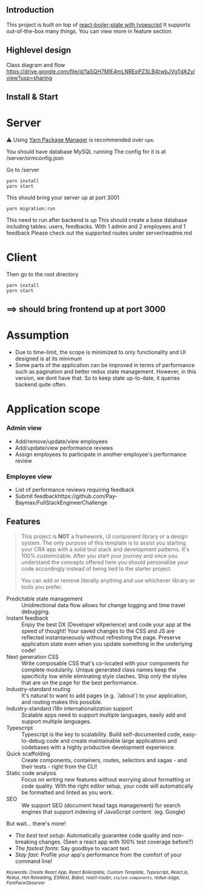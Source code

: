 ## Introduction
This project is built on top of [react-boiler-plate with typescript](https://github.com/react-boilerplate/react-boilerplate-cra-template)
It supports out-of-the-box many things. You can view more in feature section

## Highlevel design 
Class diagram and flow
https://drive.google.com/file/d/1aSQH7MlE4mLNREpPZSLB4twbJVgTdA2y/view?usp=sharing

## Install & Start
# Server
⚠️ Using [Yarn Package Manager](https://yarnpkg.com) is recommended over `npm`.

You should have database MySQL running
The config for it is at /server/ormconfig.json

Go to /server

```shell
yarn install
yarn start 
```
This should bring your server up at port 3001

```shell
yarn migration:run
```
This need to run after backend is up
This should create a base database including tables: users, feedbacks. With 1 admin and 2 employees and 1 feedback
Please check out the supported routes under server/readme.md

# Client
Then go to the root directory

```shell
yarn install 
yarn start
```
==> should bring frontend up at port 3000 
---

# Assumption 
- Due to time-limit, the scope is minimized to only functionality and UI designed is at its minimum
- Some parts of the application can be improved in terms of performance such as pagination and better redux state management. However, in this version, we dont have that. So to keep state up-to-date, it queries backend quite often. 

# Application scope

### Admin view
* Add/remove/update/view employees
* Add/update/view performance reviews
* Assign employees to participate in another employee's performance review

### Employee view
* List of performance reviews requiring feedback
* Submit feedbackhttps://github.com/Pay-Baymax/FullStackEngineerChallenge

## Features

> This project is **NOT** a framework, UI component library or a design system. The only purpose of this template is to assist you starting your CRA app with a solid tool stack and development patterns. It's 100% customizable. After you start your journey and once you understand the concepts offered here you should personalize your code accordingly instead of being tied to the starter project.
>
> You can add or remove literally anything and use whichever library or tools you prefer.

<dl>

  <dt>Predictable state management</dt>
  <dd>Unidirectional data flow allows for change logging and time travel debugging.</dd>

  <dt>Instant feedback</dt>
  <dd>Enjoy the best DX (Developer eXperience) and code your app at the speed of thought! Your saved changes to the CSS and JS are reflected instantaneously without refreshing the page. Preserve application state even when you update something in the underlying code!</dd>

  <dt>Next generation CSS</dt>
  <dd>Write composable CSS that's co-located with your components for complete modularity. Unique generated class names keep the specificity low while eliminating style clashes. Ship only the styles that are on the page for the best performance.</dd>

  <dt>Industry-standard routing</dt>
  <dd>It's natural to want to add pages (e.g. `/about`) to your application, and routing makes this possible.</dd>

  <dt>Industry-standard i18n internationalization support</dt>
  <dd>Scalable apps need to support multiple languages, easily add and support multiple languages.</dd>

  <dt>Typescript</dt>
  <dd>Typescript is the key to scalability. Build self-documented code, easy-to-debug code and create maintainable large applications and codebases with a highly productive development experience.</dd>

  <dt>Quick scaffolding</dt>
  <dd>Create components, containers, routes, selectors and sagas - and their tests - right from the CLI!</dd>

  <dt>Static code analysis</dt>
  <dd>Focus on writing new features without worrying about formatting or code quality. With the right editor setup, your code will automatically be formatted and linted as you work.</dd>

  <dt>SEO</dt>
  <dd>We support SEO (document head tags management) for search engines that support indexing of JavaScript content. (eg. Google)</dd>
</dl>

But wait... there's more!

- _The best test setup:_ Automatically guarantee code quality and non-breaking
  changes. (Seen a react app with 100% test coverage before?)
- _The fastest fonts:_ Say goodbye to vacant text.
- _Stay fast_: Profile your app's performance from the comfort of your command
  line!

<sub><i>Keywords: Create React App, React Boilerplate, Custom Template, Typescript, React.js, Redux, Hot Reloading, ESNext, Babel, react-router, `styled-components`, redux-saga, FontFaceObserver</i></sub>
